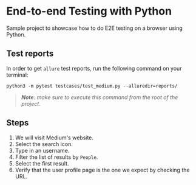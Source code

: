 # End-to-end Testing with Python

Sample project to showcase how to do E2E testing on a browser using Python.

## Test reports

In order to get `allure` test reports, run the following command on your terminal:

```
python3 -m pytest testcases/test_medium.py --alluredir=reports/
```

> _**Note**: make sure to execute this command from the root of the project._

## Steps

1. We will visit Medium's website.
2. Select the search icon.
3. Type in an username.
4. Filter the list of results by `People`.
5. Select the first result.
6. Verify that the user profile page is the one we expect by checking the URL.